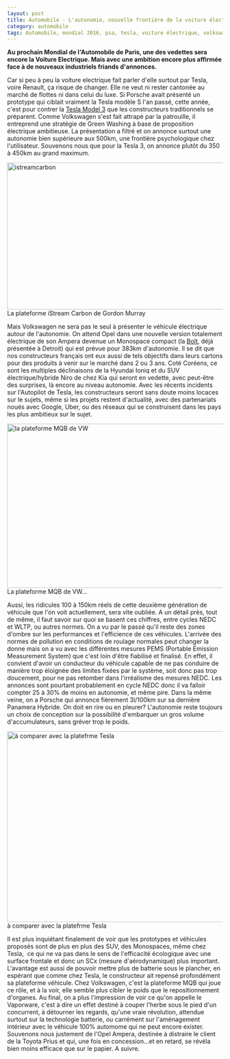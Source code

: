 ```yaml
---
layout: post
title: Automobile - L'autonomie, nouvelle frontière de la voiture électrique ?
category: automobile
tags: Automobile, mondial 2016, psa, tesla, voiture électrique, volkswagen
---
```

**Au prochain Mondial de l'Automobile de Paris, une des vedettes sera encore la Voiture Electrique. Mais avec une ambition encore plus affirmée face à de nouveaux industriels friands d'annonces.**

Car si peu à peu la voiture electrique fait parler d'elle surtout par Tesla, voire Renault, ça risque de changer. Elle ne veut ni rester cantonée au marché de flottes ni dans celui du luxe. Si Porsche avait présenté un prototype qui ciblait vraiment la Tesla modèle S l'an passé, cette année, c'est pour contrer la [Tesla Model 3](https://www.cheziceman.fr/2016/teslamodel3/) que les constructeurs traditionnels se préparent. Comme Volkswagen s'est fait attrapé par la patrouille, il entreprend une stratégie de Green Washing à base de proposition électrique ambitieuse. La présentation a filtré et on annonce surtout une autonomie bien supérieure aux 500km, une frontière psychologique chez l'utilisateur. Souvenons nous que pour la Tesla 3, on annonce plutôt du 350 à 450km au grand maximum.

<img class="wp-image-7474 size-full" src="https://cheziceman.files.wordpress.com/2016/09/istreamcarbon.jpg" alt="istreamcarbon" width="640" height="342" />
La plateforme iStream Carbon de Gordon Murray

Mais Volkswagen ne sera pas le seul à présenter le véhicule électrique autour de l'autonomie. On attend Opel dans une nouvelle version totalement électrique de son Ampera devenue un Monospace compact (la <a href="https://en.wikipedia.org/wiki/Chevrolet_Bolt">Bolt</a>, déjà présentée à Detroit) qui est prévue pour 383km d'autonomie. Il se dit que nos constructeurs français ont eux aussi de tels objectifs dans leurs cartons pour des produits à venir sur le marché dans 2 ou 3 ans. Coté Coréens, ce sont les multiples déclinaisons de la Hyundai Ioniq et du SUV électrique/hybride Niro de chez Kia qui seront en vedette, avec peut-être des surprises, là encore au niveau autonomie. Avec les récents incidents sur l'Autopilot de Tesla, les constructeurs seront sans doute moins locaces sur le sujets, même si les projets restent d'actualité, avec des partenariats noués avec Google, Uber, ou des réseaux qui se construisent dans les pays les plus ambitieux sur le sujet.

<img class="size-full wp-image-7472" src="https://cheziceman.files.wordpress.com/2016/09/mqb.jpg" alt="la plateforme MQB de VW" width="626" height="382" />
La plateforme MQB de VW...

Aussi, les ridicules 100 à 150km réels de cette deuxième génération de véhicule que l'on voit actuellement, sera vite oubliée. A un détail près, tout de même, il faut savoir sur quoi se basent ces chiffres, entre cycles NEDC et WLTP, ou autres normes. On a vu par le passé qu'il reste des zones d'ombre sur les performances et l'efficience de ces  véhicules. L'arrivée des normes de pollution en conditions de roulage normales peut changer la donne mais on a vu avec les différentes mesures PEMS (Portable Emission Measurement System) que c'est loin d'être fiabilisé et finalisé. En effet, il convient d'avoir un conducteur du véhicule capable de ne pas conduire de manière trop éloignée des limites fixées par le système, soit donc pas trop doucement, pour ne pas retomber dans l'irréalisme des mesures NEDC. Les annonces sont pourtant probablement en cycle NEDC donc il va falloir compter 25 à 30% de moins en autonomie, et même pire. Dans la même veine, on a Porsche qui annonce fièrement 3l/100km sur sa dernière Panamera Hybride. On doit en rire ou en pleurer? L'autonomie reste toujours un choix de conception sur la possibilité d'embarquer un gros volume d'accumulateurs, sans gréver trop le poids.

<img class="size-large wp-image-7473" src="https://cheziceman.files.wordpress.com/2016/09/teslaplatform.jpg?w=730" alt="à comparer avec la platefrme Tesla" width="730" height="444" />
à comparer avec la platefrme Tesla

Il est plus inquiétant finalement de voir que les prototypes et véhicules proposés sont de plus en plus des SUV, des Monospaces, même chez Tesla,  ce qui ne va pas dans le sens de l'efficacité écologique avec une surface frontale et donc un SCx (mesure d'aérodynamique) plus important. L'avantage est aussi de pouvoir mettre plus de batterie sous le plancher, en espérant que comme chez Tesla, le constructeur ait repensé profondément sa plateforme véhicule. Chez Volkswagen, c'est la plateforme MQB qui joue ce rôle, et à la voir, elle semble plus cibler le poids que le repositionnement d'organes. Au final, on a plus l'impression de voir ce qu'on appelle le Vaporware, c'est à dire un effet destiné à couper l'herbe sous le pied d'un concurrent, à détourner les regards, qu'une vraie révolution, attendue surtout sur la technologie batterie, ou carrément sur l'aménagement intérieur avec le véhicule 100% automome qui ne peut encore exister. Souvenons nous justement de l'Opel Ampera, destinée à distraire le client de la Toyota Prius et qui, une fois en concession...et en retard, se révéla bien moins efficace que sur le papier. A suivre.
